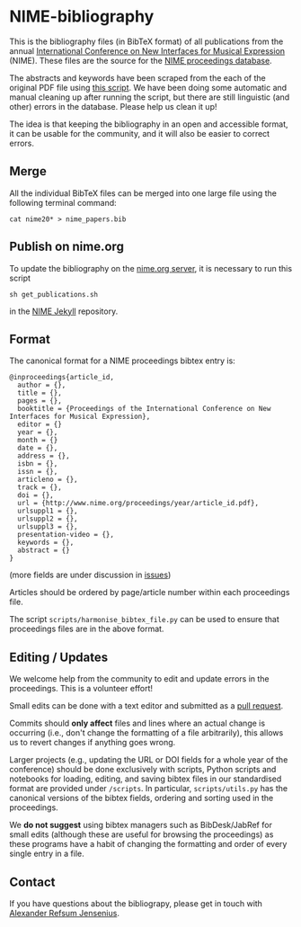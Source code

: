 NIME-bibliography
=================

This is the bibliography files (in BibTeX format) of all publications from the annual [International Conference on New Interfaces for Musical Expression](http://www.nime.org) (NIME). These files are the source for the [NIME proceedings database](http://www.nime.org/archives/). 

The abstracts and keywords have been scraped from the each of the original PDF file using [this script](https://github.com/olovholm/NIME). We have been doing some automatic and manual cleaning up after running the script, but there are still linguistic (and other) errors in the database. Please help us clean it up!

The idea is that keeping the bibliography in an open and accessible format, it can be usable for the community, and it will also be easier to correct errors. 

Merge 
--------

All the individual BibTeX files can be merged into one large file using the following terminal command: 

    cat nime20* > nime_papers.bib

Publish on nime.org
----------

To update the bibliography on the [nime.org server](https://www.nime.org/archives/), it is necessary to run this script  

    sh get_publications.sh

in the [NIME Jekyll](https://github.com/NIME-conference/nime-website) repository.

Format
--------

The canonical format for a NIME proceedings bibtex entry is:

```
@inproceedings{article_id,
  author = {},
  title = {},
  pages = {},
  booktitle = {Proceedings of the International Conference on New Interfaces for Musical Expression},
  editor = {}
  year = {},
  month = {}
  date = {},
  address = {},
  isbn = {},
  issn = {},
  articleno = {},
  track = {},
  doi = {},
  url = {http://www.nime.org/proceedings/year/article_id.pdf},
  urlsuppl1 = {},
  urlsuppl2 = {},
  urlsuppl3 = {},
  presentation-video = {},
  keywords = {},
  abstract = {}
}
```

(more fields are under discussion in [issues](https://github.com/NIME-conference/NIME-bibliography/issues/13))

Articles should be ordered by page/article number within each proceedings file.

The script `scripts/harmonise_bibtex_file.py` can be used to ensure that proceedings files are in the above format.

Editing / Updates
--------

We welcome help from the community to edit and update errors in the proceedings. This is a volunteer effort!

Small edits can be done with a text editor and submitted as a [pull request](https://docs.github.com/en/github/collaborating-with-issues-and-pull-requests/creating-a-pull-request).

Commits should **only affect** files and lines where an actual change is occurring (i.e., don't change the formatting of a file arbitrarily), this allows us to revert changes if anything goes wrong.

Larger projects (e.g., updating the URL or DOI fields for a whole year of the conference) should be done exclusively with scripts, Python scripts and notebooks for loading, editing, and saving bibtex files in our standardised format are provided under `/scripts`. In particular, `scripts/utils.py` has the canonical versions of the bibtex fields, ordering and sorting used in the proceedings.

We **do not suggest** using bibtex managers such as BibDesk/JabRef for small edits (although these are useful for browsing the proceedings) as these programs have a habit of changing the formatting and order of every single entry in a file.

Contact
-------

If you have questions about the bibliograpy, please get in touch with [Alexander Refsum Jensenius](http://people.uio.no/alexanje).
